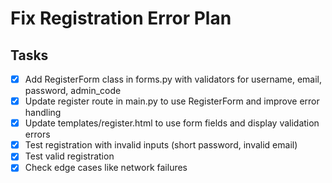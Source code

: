 # Fix Registration Error Plan

## Tasks
- [x] Add RegisterForm class in forms.py with validators for username, email, password, admin_code
- [x] Update register route in main.py to use RegisterForm and improve error handling
- [x] Update templates/register.html to use form fields and display validation errors
- [x] Test registration with invalid inputs (short password, invalid email)
- [x] Test valid registration
- [x] Check edge cases like network failures

